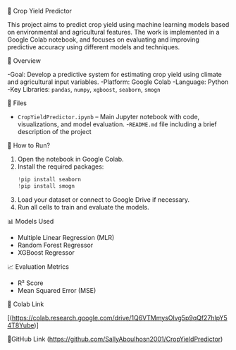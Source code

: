 🌾 Crop Yield Predictor

This project aims to predict crop yield using machine learning models based on environmental and agricultural features. The work is implemented in a Google Colab notebook, and focuses on evaluating and improving predictive accuracy using different models and techniques.

📌 Overview

-Goal: Develop a predictive system for estimating crop yield using climate and agricultural input variables.
-Platform: Google Colab
-Language: Python
-Key Libraries: `pandas`, `numpy`, `xgboost`, `seaborn`, `smogn`

📁 Files

- `CropYieldPredictor.ipynb` – Main Jupyter notebook with code, visualizations, and model evaluation.
-`README.md` file including a brief description of the project

🚀 How to Run?
1. Open the notebook in Google Colab.
2. Install the required packages:
   ```python
   !pip install seaborn
   !pip install smogn
   ```
3. Load your dataset or connect to Google Drive if necessary.
4. Run all cells to train and evaluate the models.

📊 Models Used
- Multiple Linear Regression (MLR)
- Random Forest Regressor
- XGBoost Regressor

📈 Evaluation Metrics

- R² Score
- Mean Squared Error (MSE)

🔗 Colab Link

[(https://colab.research.google.com/drive/1Q6VTMmysOlvg5p9qQf27hIpY54T8Yube)]

🔗GitHub Link
(https://github.com/SallyAboulhosn2001/CropYieldPredictor)


